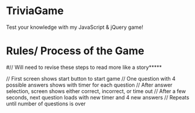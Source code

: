 # TriviaGame
Test your knowledge with my JavaScript &amp; jQuery game!

# Rules/ Process of the Game

#// Will need to revise these steps to read more like a story*****

// First screen shows start button to start game
// One question with 4 possible answers shows with timer for each question
// After answer selection, screen shows either correct, incorrect, or time out
// After a few seconds, next question loads with new timer and 4 new answers
// Repeats until number of questions is over